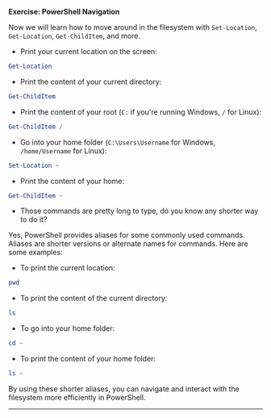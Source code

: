 
**Exercise: PowerShell Navigation**

Now we will learn how to move around in the filesystem with `Set-Location`, `Get-Location`, `Get-ChildItem`, and more.

- Print your current location on the screen:

```powershell
Get-Location
```

- Print the content of your current directory:

```powershell
Get-ChildItem
```

- Print the content of your root (`C:` if you're running Windows, `/` for Linux):

```powershell
Get-ChildItem /
```

- Go into your home folder (`C:\Users\Username` for Windows, `/home/Username` for Linux):

```powershell
Set-Location ~
```

- Print the content of your home:

```powershell
Get-ChildItem ~
```

- Those commands are pretty long to type, do you know any shorter way to do it?

Yes, PowerShell provides aliases for some commonly used commands. Aliases are shorter versions or alternate names for commands. Here are some examples:

- To print the current location:

```powershell
pwd
```

- To print the content of the current directory:

```powershell
ls
```

- To go into your home folder:

```powershell
cd ~
```

- To print the content of your home folder:

```powershell
ls ~
```

By using these shorter aliases, you can navigate and interact with the filesystem more efficiently in PowerShell.

---

